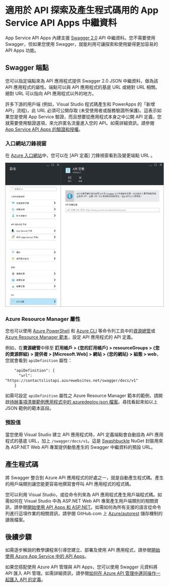 <properties
	pageTitle="適用於 API 探索及產生程式碼用的 App Service API Apps 中繼資料 | Microsoft Azure"
	description="了解 Azure App Service 中的 API 應用程式如何使用 Swagger 中繼資料來協助 API 探索和產生程式碼。"
	services="app-service\api"
	documentationCenter=".net"
	authors="tdykstra"
	manager="wpickett"
	editor=""/>

<tags
	ms.service="app-service-api"
	ms.workload="na"
	ms.tgt_pltfrm="na"
	ms.devlang="na"
	ms.topic="article"
	ms.date="08/30/2016"
	ms.author="rachelap"/>

# 適用於 API 探索及產生程式碼用的 App Service API Apps 中繼資料 

App Service API Apps 內建支援 [Swagger 2.0](http://swagger.io/) API 中繼資料。您不需要使用 Swagger，但如果您使用 Swagger，就能利用可讓探索和使用變得更加容易的 API Apps 功能。

## Swagger 端點

您可以指定端點來為 API 應用程式提供 Swagger 2.0 JSON 中繼資料，做為該 API 應用程式的屬性。端點可以與 API 應用程式的基底 URL 或絕對 URL 相關。絕對 URL 可以指向 API 應用程式以外的地方。

許多下游的用戶端 (例如，Visual Studio 程式碼產生和 PowerApps 的「新增 API」流程)，此 URL 必須可公開存取 (未受使用者或服務驗證所保護)。這表示如果您是使用 App Service 驗證，而且想要從應用程式本身之中公開 API 定義，您就需要使用驗證選項，來允許匿名流量進入您的 API。如需詳細資訊，請參閱 [App Service API Apps 的驗證和授權](app-service-api-authentication.md)。

### 入口網站刀鋒視窗

在 [Azure 入口網站](https://portal.azure.com/)中，您可以在 [API 定義] 刀鋒視窗看到及變更端點 URL 。

![](./media/app-service-api-metadata/apidefblade.png)

### Azure Resource Manager 屬性

您也可以使用 [Azure PowerShell](../powershell-install-configure.md) 和 [Azure CLI](../xplat-cli-install.md) 等命令列工具中的[資源總管](https://resources.azure.com/)或 [Azure Resource Manager 範本](../resource-group-authoring-templates.md)，設定 API 應用程式的 API 定義。

例如，在**資源總管**中移至 **訂用帳戶 > {您的訂用帳戶} > resourceGroups > {您的資源群組} > 提供者 > [Microsoft.Web] > 網站 > {您的網站} > 組態 > web**，您就會看到 `apiDefinition` 屬性：

		"apiDefinition": {
		  "url": "https://contactslistapi.azurewebsites.net/swagger/docs/v1"
		}

如需可設定 `apiDefinition` 屬性之 Azure Resource Manager 範本的範例，請開啟[待辦事項清單範例應用程式中的 azuredeploy.json 檔案](https://github.com/azure-samples/app-service-api-dotnet-todo-list/blob/master/azuredeploy.json)。尋找看起來如以上 JSON 範例的範本區段。

### 預設值

當您使用 Visual Studio 建立 API 應用程式時，API 定義端點會自動設為 API 應用程式的基底 URL，加上 `/swagger/docs/v1`。這是 [Swashbuckle](https://www.nuget.org/packages/Swashbuckle) NuGet 封裝用來為 ASP.NET Web API 專案提供動態產生的 Swagger 中繼資料的預設 URL。

## 產生程式碼

將 Swagger 整合到 Azure API 應用程式的好處之一，就是自動產生程式碼。產生的用戶端類別讓您能更容易地撰寫會呼叫 API 應用程式的程式碼。

您可以利用 Visual Studio，或從命令列來為 API 應用程式產生用戶端程式碼。如需如何在 Visual Studio 中為 ASP.NET Web API 專案產生用戶端類別的相關資訊，請參閱[開始使用 API Apps 和 ASP.NET](app-service-api-dotnet-get-started.md#codegen)。如需如何為所有支援的語言從命令列進行這項作業的相關資訊，請參閱 GitHub.com 上 [Azure/autorest](https://github.com/azure/autorest) 儲存機制的讀我檔案。
 
## 後續步驟

如需逐步解說的教學課程來引導您建立、部署及使用 API 應用程式，請參閱[開始使用 Azure App Service 中的 API Apps](app-service-api-dotnet-get-started.md)。

如果您搭配使用 Azure API 管理與 API Apps，您可以使用 Swagger 元資料將 API 匯入 API 管理。如需詳細資訊，請參閱[如何在 Azure API 管理中連同操作一起匯入 API 的定義](../api-management/api-management-howto-import-api.md)。

<!---HONumber=AcomDC_0831_2016-->